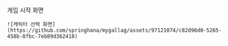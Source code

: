<div>
  <div><p>게임 시작 화면</p>
      
    ![캐릭터 선택 화면](https://github.com/springhana/mygallag/assets/97121074/c82d96d0-5265-458b-8fbc-7eb89d362418)
    
  <div>
</div>
